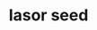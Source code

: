 ---
layout: item
title: Iasor seed
item-id: 22883
datatable: true
id: 22883
name: "Iasor seed"
members: true
lowalch: 400
highalch: 600
examine: "Plant this in an anima farming patch."
monsters:
  - id: 8583
    name: "Hespori"
    members: true
    combat_level: 284
    wiki_url: "https://oldschool.runescape.wiki/w/Hespori"
    drops:
      - quantity: "1-2"
        rarity: 0.3333333333333333
    image: "https://oldschool.runescape.wiki/images/thumb/e/ed/Hespori.png/150px-Hespori.png?cd901"
---